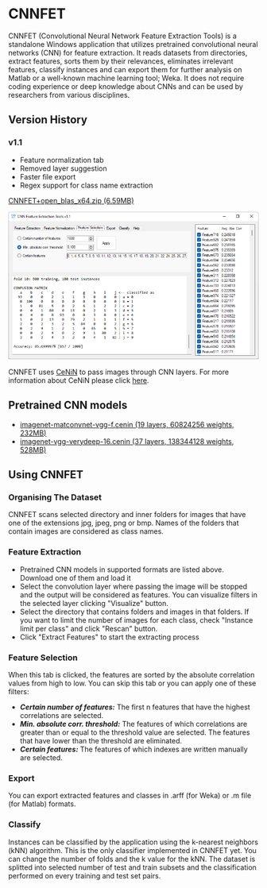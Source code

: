 # CNNFET
CNNFET (Convolutional Neural Network Feature Extraction Tools) is a standalone Windows application that utilizes pretrained convolutional neural networks (CNN) for feature extraction. It reads datasets from directories, extract features, sorts them by their relevances, eliminates irrelevant features, classify instances and can export them for further analysis on Matlab or a well-known machine learning tool; Weka. It does not require coding experience or deep knowledge about CNNs and can be used by researchers from various disciplines.

## Version History
### v1.1
- Feature normalization tab
- Removed layer suggestion
- Faster file export
- Regex support for class name extraction

[CNNFET+open_blas_x64.zip (6.59MB)](CNNFET+open_blas_x64.zip)

![CNNFET main form](cnnfet_main_form.png)

CNNFET uses [CeNiN](https://github.com/atasoyhus/CeNiN) to pass images through CNN layers. For more information about CeNiN please click [here](https://github.com/atasoyhus/CeNiN).

## Pretrained CNN models
- [imagenet-matconvnet-vgg-f.cenin (19 layers, 60824256  weights, 232MB)](https://drive.google.com/file/d/12Z0zkcLFMAvReBYomj1thrU-Aj1EJYKZ/view?usp=sharing)
- [imagenet-vgg-verydeep-16.cenin (37 layers, 138344128 weights, 528MB)](https://drive.google.com/file/d/1t3Z3v1D625fByha19avQpNEiJm1AI-fD/view?usp=sharing)

## Using CNNFET
### Organising The Dataset
CNNFET scans selected directory and inner folders for images that have one of the extensions jpg, jpeg, png or bmp. Names of the folders that contain images are considered as class names.

### Feature Extraction
- Pretrained CNN models in supported formats are listed above. Download one of them and load it
- Select the convolution layer where passing the image will be stopped and the output will be considered as features. You can visualize filters in the selected layer clicking "Visualize" button.
- Select the directory that contains folders and images in that folders. If you want to limit the number of images for each class, check "Instance limit per class" and click "Rescan" button.
- Click "Extract Features" to start the extracting process

### Feature Selection
When this tab is clicked, the features are sorted by the absolute correlation values from high to low. You can skip this tab or you can apply one of these filters:
- ***Certain number of features:*** The first n features that have the highest correlations are selected.
- ***Min. absolute corr. threshold:*** The features of which correlations are greater than or equal to the threshold value are selected. The features that have lower than the threshold are eliminated.
- ***Certain features:*** The features of which indexes are written manually are selected.

### Export
You can export extracted features and classes in .arff (for Weka) or .m file (for Matlab) formats.

### Classify
Instances can be classified by the application using the k-nearest neighbors (kNN) algorithm. This is the only classifier implemented in CNNFET yet. You can change the number of folds and the k value for the kNN. The dataset is splitted into selected number of test and train subsets and the classification performed on every training and test set pairs.
